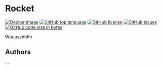 # Rocket
[![Docker image](https://github.com/Tutu-Inc/Rocket/actions/workflows/docker-image.yml/badge.svg)](#)
[![GitHub top language](https://img.shields.io/github/languages/top/Tutu-Inc/Rocket?color=A07&label=Top%20Language%20&logo=C%2B%2B)](#)
[![GitHub license](https://img.shields.io/github/license/tutu-inc/rocket?label=License)](https://github.com/Tutu-Inc/Rocket/blob/master/LICENSE)
[![GitHub issues](https://img.shields.io/github/issues/tutu-inc/rocket?label=Issues)](https://github.com/Tutu-Inc/Rocket/issues)
[![GitHub code size in bytes](https://img.shields.io/github/languages/code-size/tutu-inc/rocket?label=Github%20Code%20Size&logo=Github)](https://github.com/Tutu-Inc/Rocket.git)

Wuuusshhhh

## Authors
```
--
```
